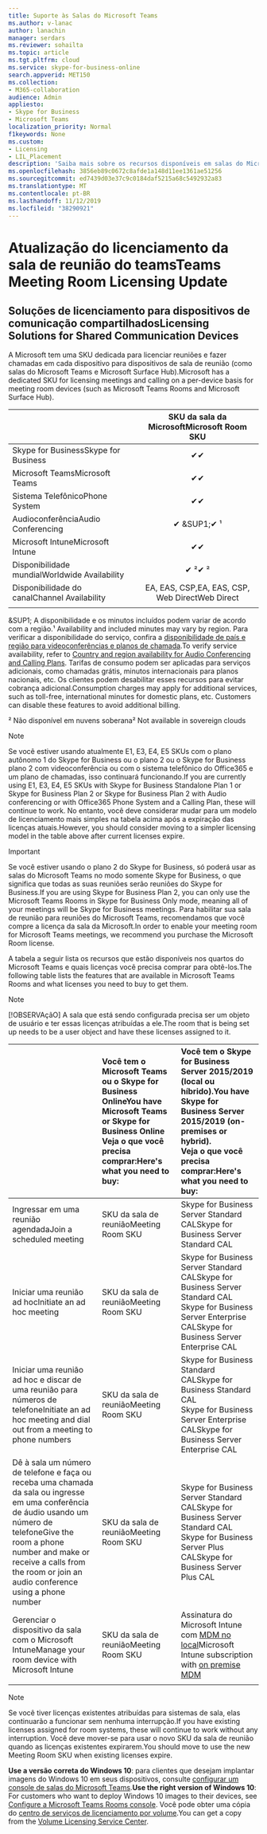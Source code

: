 ```yaml
---
title: Suporte às Salas do Microsoft Teams
ms.author: v-lanac
author: lanachin
manager: serdars
ms.reviewer: sohailta
ms.topic: article
ms.tgt.pltfrm: cloud
ms.service: skype-for-business-online
search.appverid: MET150
ms.collection:
- M365-collaboration
audience: Admin
appliesto:
- Skype for Business
- Microsoft Teams
localization_priority: Normal
f1keywords: None
ms.custom:
- Licensing
- LIL_Placement
description: 'Saiba mais sobre os recursos disponíveis em salas do Microsoft Teams. '
ms.openlocfilehash: 3856eb89c0672c8afde1a148d11ee1361ae51256
ms.sourcegitcommit: ed7439d03e37c9c0184daf5215a68c5492932a83
ms.translationtype: MT
ms.contentlocale: pt-BR
ms.lasthandoff: 11/12/2019
ms.locfileid: "38290921"
---
```

# <a name="teams-meeting-room-licensing-update"></a><span data-ttu-id="0ba34-103">Atualização do licenciamento da sala de reunião do teams</span><span class="sxs-lookup"><span data-stu-id="0ba34-103">Teams Meeting Room Licensing Update</span></span>

## <a name="licensing-solutions-for-shared-communication-devices"></a><span data-ttu-id="0ba34-104">Soluções de licenciamento para dispositivos de comunicação compartilhados</span><span class="sxs-lookup"><span data-stu-id="0ba34-104">Licensing Solutions for Shared Communication Devices</span></span>

<span data-ttu-id="0ba34-105">A Microsoft tem uma SKU dedicada para licenciar reuniões e fazer chamadas em cada dispositivo para dispositivos de sala de reunião (como salas do Microsoft Teams e Microsoft Surface Hub).</span><span class="sxs-lookup"><span data-stu-id="0ba34-105">Microsoft has a dedicated SKU for licensing meetings and calling on a per-device basis for meeting room devices (such as Microsoft Teams Rooms and Microsoft Surface Hub).</span></span>

||<span data-ttu-id="0ba34-106">SKU da sala da Microsoft</span><span class="sxs-lookup"><span data-stu-id="0ba34-106">Microsoft Room SKU</span></span> |  
|:--- |:---: |
|<span data-ttu-id="0ba34-107">Skype for Business</span><span class="sxs-lookup"><span data-stu-id="0ba34-107">Skype for Business</span></span> |<span data-ttu-id="0ba34-108">&#x2714;</span><span class="sxs-lookup"><span data-stu-id="0ba34-108">&#x2714;</span></span>|
|<span data-ttu-id="0ba34-109">Microsoft Teams</span><span class="sxs-lookup"><span data-stu-id="0ba34-109">Microsoft Teams</span></span>|  <span data-ttu-id="0ba34-110">&#x2714;</span><span class="sxs-lookup"><span data-stu-id="0ba34-110">&#x2714;</span></span>|
|<span data-ttu-id="0ba34-111">Sistema Telefônico</span><span class="sxs-lookup"><span data-stu-id="0ba34-111">Phone System</span></span>|  <span data-ttu-id="0ba34-112">&#x2714;</span><span class="sxs-lookup"><span data-stu-id="0ba34-112">&#x2714;</span></span>|
|<span data-ttu-id="0ba34-113">Audioconferência</span><span class="sxs-lookup"><span data-stu-id="0ba34-113">Audio Conferencing</span></span>|<span data-ttu-id="0ba34-114">&#x2714; &SUP1;</span><span class="sxs-lookup"><span data-stu-id="0ba34-114">&#x2714; &sup1;</span></span>|
|<span data-ttu-id="0ba34-115">Microsoft Intune</span><span class="sxs-lookup"><span data-stu-id="0ba34-115">Microsoft Intune</span></span>|<span data-ttu-id="0ba34-116">&#x2714;</span><span class="sxs-lookup"><span data-stu-id="0ba34-116">&#x2714;</span></span>|  
|<span data-ttu-id="0ba34-117">Disponibilidade mundial</span><span class="sxs-lookup"><span data-stu-id="0ba34-117">Worldwide Availability</span></span> | <span data-ttu-id="0ba34-118">&#x2714; &sup2;</span><span class="sxs-lookup"><span data-stu-id="0ba34-118">&#x2714; &sup2;</span></span>|
|<span data-ttu-id="0ba34-119">Disponibilidade do canal</span><span class="sxs-lookup"><span data-stu-id="0ba34-119">Channel Availability</span></span> | <span data-ttu-id="0ba34-120">EA, EAS, CSP,</span><span class="sxs-lookup"><span data-stu-id="0ba34-120">EA, EAS, CSP,</span></span> <br/><span data-ttu-id="0ba34-121">Web Direct</span><span class="sxs-lookup"><span data-stu-id="0ba34-121">Web Direct</span></span> |
| | | |

<span data-ttu-id="0ba34-122">&SUP1; A disponibilidade e os minutos incluídos podem variar de acordo com a região.</span><span class="sxs-lookup"><span data-stu-id="0ba34-122">&sup1; Availability and included minutes may vary by region.</span></span> <span data-ttu-id="0ba34-123">Para verificar a disponibilidade do serviço, confira a [disponibilidade de país e região para videoconferências e planos de chamada](https://docs.microsoft.com/microsoftteams/country-and-region-availability-for-audio-conferencing-and-calling-plans).</span><span class="sxs-lookup"><span data-stu-id="0ba34-123">To verify service availability, refer to  [Country and region availability for Audio Conferencing and Calling Plans](https://docs.microsoft.com/microsoftteams/country-and-region-availability-for-audio-conferencing-and-calling-plans).</span></span> <span data-ttu-id="0ba34-124">Tarifas de consumo podem ser aplicadas para serviços adicionais, como chamadas grátis, minutos internacionais para planos nacionais, etc. Os clientes podem desabilitar esses recursos para evitar cobrança adicional.</span><span class="sxs-lookup"><span data-stu-id="0ba34-124">Consumption charges may apply for additional services, such as toll-free, international minutes for domestic plans, etc. Customers can disable these features to avoid additional billing.</span></span>  

<span data-ttu-id="0ba34-125">&sup2; Não disponível em nuvens soberana</span><span class="sxs-lookup"><span data-stu-id="0ba34-125">&sup2; Not available in sovereign clouds</span></span>  


> [!NOTE]
> <span data-ttu-id="0ba34-126">Se você estiver usando atualmente E1, E3, E4, E5 SKUs com o plano autônomo 1 do Skype for Business ou o plano 2 ou o Skype for Business plano 2 com videoconferência ou com o sistema telefônico do Office365 e um plano de chamadas, isso continuará funcionando.</span><span class="sxs-lookup"><span data-stu-id="0ba34-126">If you are currently using E1, E3, E4, E5 SKUs with Skype for Business Standalone Plan 1 or Skype for Business Plan 2 or Skype for Business Plan 2 with Audio conferencing or with Office365 Phone System and a Calling Plan, these will continue to work.</span></span> <span data-ttu-id="0ba34-127">No entanto, você deve considerar mudar para um modelo de licenciamento mais simples na tabela acima após a expiração das licenças atuais.</span><span class="sxs-lookup"><span data-stu-id="0ba34-127">However, you should consider moving to a simpler licensing model in the table above after current licenses expire.</span></span> 

> [!IMPORTANT]
> <span data-ttu-id="0ba34-128">Se você estiver usando o plano 2 do Skype for Business, só poderá usar as salas do Microsoft Teams no modo somente Skype for Business, o que significa que todas as suas reuniões serão reuniões do Skype for Business.</span><span class="sxs-lookup"><span data-stu-id="0ba34-128">If you are using Skype for Business Plan 2, you can only use the Microsoft Teams Rooms in Skype for Business Only mode, meaning all of your meetings will be Skype for Business meetings.</span></span> <span data-ttu-id="0ba34-129">Para habilitar sua sala de reunião para reuniões do Microsoft Teams, recomendamos que você compre a licença da sala da Microsoft.</span><span class="sxs-lookup"><span data-stu-id="0ba34-129">In order to enable your meeting room for Microsoft Teams meetings, we recommend you purchase the Microsoft Room license.</span></span> 

<span data-ttu-id="0ba34-130">A tabela a seguir lista os recursos que estão disponíveis nos quartos do Microsoft Teams e quais licenças você precisa comprar para obtê-los.</span><span class="sxs-lookup"><span data-stu-id="0ba34-130">The following table lists the features that are available in Microsoft Teams Rooms and what licenses you need to buy to get them.</span></span>
  
> [!NOTE]
> <span data-ttu-id="0ba34-131">[!OBSERVAçãO] A sala que está sendo configurada precisa ser um objeto de usuário e ter essas licenças atribuídas a ele.</span><span class="sxs-lookup"><span data-stu-id="0ba34-131">The room that is being set up needs to be a user object and have these licenses assigned to it.</span></span>

|  | <span data-ttu-id="0ba34-132">Você tem o Microsoft Teams ou o Skype for Business Online</span><span class="sxs-lookup"><span data-stu-id="0ba34-132">You have Microsoft Teams or Skype for Business Online</span></span> <br/> <span data-ttu-id="0ba34-133">Veja o que você precisa comprar:</span><span class="sxs-lookup"><span data-stu-id="0ba34-133">Here's what you need to buy:</span></span>   |<span data-ttu-id="0ba34-134">Você tem o Skype for Business Server 2015/2019 (local ou híbrido).</span><span class="sxs-lookup"><span data-stu-id="0ba34-134">You have Skype for Business Server 2015/2019 (on-premises or hybrid).</span></span> <br/> <span data-ttu-id="0ba34-135">Veja o que você precisa comprar:</span><span class="sxs-lookup"><span data-stu-id="0ba34-135">Here's what you need to buy:</span></span>|
|:-----|:-----|:-----|
|<span data-ttu-id="0ba34-136">Ingressar em uma reunião agendada</span><span class="sxs-lookup"><span data-stu-id="0ba34-136">Join a scheduled meeting</span></span>  | <span data-ttu-id="0ba34-137">SKU da sala de reunião</span><span class="sxs-lookup"><span data-stu-id="0ba34-137">Meeting Room SKU</span></span>  |<span data-ttu-id="0ba34-138">Skype for Business Server Standard CAL</span><span class="sxs-lookup"><span data-stu-id="0ba34-138">Skype for Business Server Standard CAL</span></span>  |
|<span data-ttu-id="0ba34-139">Iniciar uma reunião ad hoc</span><span class="sxs-lookup"><span data-stu-id="0ba34-139">Initiate an ad hoc meeting</span></span> | <span data-ttu-id="0ba34-140">SKU da sala de reunião</span><span class="sxs-lookup"><span data-stu-id="0ba34-140">Meeting Room SKU</span></span>  |<span data-ttu-id="0ba34-141">Skype for Business Server Standard CAL</span><span class="sxs-lookup"><span data-stu-id="0ba34-141">Skype for Business Server Standard CAL</span></span>  <br/> <span data-ttu-id="0ba34-142">Skype for Business Server Enterprise CAL</span><span class="sxs-lookup"><span data-stu-id="0ba34-142">Skype for Business Server Enterprise CAL</span></span>|
|<span data-ttu-id="0ba34-143">Iniciar uma reunião ad hoc e discar de uma reunião para números de telefone</span><span class="sxs-lookup"><span data-stu-id="0ba34-143">Initiate an ad hoc meeting and dial out from a meeting to phone numbers</span></span> |  <span data-ttu-id="0ba34-144">SKU da sala de reunião</span><span class="sxs-lookup"><span data-stu-id="0ba34-144">Meeting Room SKU</span></span> |<span data-ttu-id="0ba34-145">Skype for Business Standard CAL</span><span class="sxs-lookup"><span data-stu-id="0ba34-145">Skype for Business Standard CAL</span></span>  <br/> <span data-ttu-id="0ba34-146">Skype for Business Server Enterprise CAL</span><span class="sxs-lookup"><span data-stu-id="0ba34-146">Skype for Business Server Enterprise CAL</span></span>|
|<span data-ttu-id="0ba34-147">Dê à sala um número de telefone e faça ou receba uma chamada da sala ou ingresse em uma conferência de áudio usando um número de telefone</span><span class="sxs-lookup"><span data-stu-id="0ba34-147">Give the room a phone number and make or receive a calls from the room or join an audio conference using a phone number</span></span>  | <span data-ttu-id="0ba34-148">SKU da sala de reunião</span><span class="sxs-lookup"><span data-stu-id="0ba34-148">Meeting Room SKU</span></span>  |<span data-ttu-id="0ba34-149">Skype for Business Server Standard CAL</span><span class="sxs-lookup"><span data-stu-id="0ba34-149">Skype for Business Server Standard CAL</span></span>  <br/> <span data-ttu-id="0ba34-150">Skype for Business Server Plus CAL</span><span class="sxs-lookup"><span data-stu-id="0ba34-150">Skype for Business Server Plus CAL</span></span>  |
|<span data-ttu-id="0ba34-151">Gerenciar o dispositivo da sala com o Microsoft Intune</span><span class="sxs-lookup"><span data-stu-id="0ba34-151">Manage your room device with Microsoft Intune</span></span> |<span data-ttu-id="0ba34-152">SKU da sala de reunião</span><span class="sxs-lookup"><span data-stu-id="0ba34-152">Meeting Room SKU</span></span>  |<span data-ttu-id="0ba34-153">Assinatura do Microsoft Intune com [MDM no local](https://docs.microsoft.com/sccm/mdm/plan-design/plan-on-premises-mdm)</span><span class="sxs-lookup"><span data-stu-id="0ba34-153">Microsoft Intune subscription with [on premise MDM](https://docs.microsoft.com/sccm/mdm/plan-design/plan-on-premises-mdm)</span></span> |
| |||

> [!NOTE]
> <span data-ttu-id="0ba34-154">Se você tiver licenças existentes atribuídas para sistemas de sala, elas continuarão a funcionar sem nenhuma interrupção.</span><span class="sxs-lookup"><span data-stu-id="0ba34-154">If you have existing licenses assigned for room systems, these will continue to work without any interruption.</span></span> <span data-ttu-id="0ba34-155">Você deve mover-se para usar o novo SKU da sala de reunião quando as licenças existentes expirarem.</span><span class="sxs-lookup"><span data-stu-id="0ba34-155">You should move to use the new Meeting Room SKU when existing licenses expire.</span></span>  

 <span data-ttu-id="0ba34-156">**Use a versão correta do Windows 10**: para clientes que desejam implantar imagens do Windows 10 em seus dispositivos, consulte [configurar um console de salas do Microsoft Teams](https://docs.microsoft.com/microsoftteams/room-systems/console).</span><span class="sxs-lookup"><span data-stu-id="0ba34-156">**Use the right version of Windows 10**: For customers who want to deploy Windows 10 images to their devices, see [Configure a Microsoft Teams Rooms console](https://docs.microsoft.com/microsoftteams/room-systems/console).</span></span> <span data-ttu-id="0ba34-157">Você pode obter uma cópia do [centro de serviços de licenciamento por volume](https://www.microsoft.com/Licensing/servicecenter/).</span><span class="sxs-lookup"><span data-stu-id="0ba34-157">You can get a copy from the [Volume Licensing Service Center](https://www.microsoft.com/Licensing/servicecenter/).</span></span>
